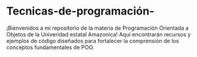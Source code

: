 # Tecnicas-de-programación-
¡Bienvenidos a mi repositorio de la materia de Programación Orientada a Objetos de la Univeridad estatal Amazonica! Aquí encontrarán recursos y ejemplos de código diseñados para fortalecer la comprensión de los conceptos fundamentales de POO.
